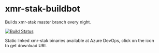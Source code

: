 # xmr-stak-buildbot

Builds xmr-stak master branch every night. 

[![Build Status](https://dev.azure.com/nekomimiswitch/General/_apis/build/status/xmr-stak)](https://dev.azure.com/nekomimiswitch/General/_build/latest?definitionId=27)

Static linked xmr-stak binaries available at Azure DevOps, click on the icon to get download URI.
